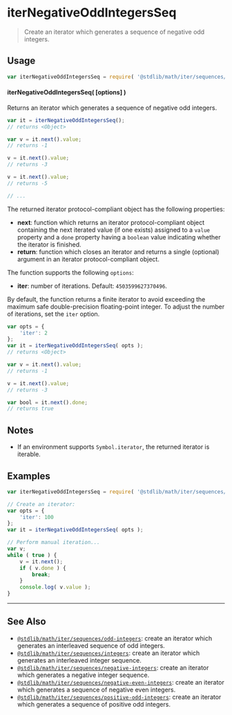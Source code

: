 <!--

@license Apache-2.0

Copyright (c) 2020 The Stdlib Authors.

Licensed under the Apache License, Version 2.0 (the "License");
you may not use this file except in compliance with the License.
You may obtain a copy of the License at

   http://www.apache.org/licenses/LICENSE-2.0

Unless required by applicable law or agreed to in writing, software
distributed under the License is distributed on an "AS IS" BASIS,
WITHOUT WARRANTIES OR CONDITIONS OF ANY KIND, either express or implied.
See the License for the specific language governing permissions and
limitations under the License.

-->

# iterNegativeOddIntegersSeq

> Create an iterator which generates a sequence of negative odd integers.

<!-- Section to include introductory text. Make sure to keep an empty line after the intro `section` element and another before the `/section` close. -->

<section class="intro">

</section>

<!-- /.intro -->

<!-- Package usage documentation. -->

<section class="usage">

## Usage

<!-- eslint-disable id-length -->

```javascript
var iterNegativeOddIntegersSeq = require( '@stdlib/math/iter/sequences/negative-odd-integers' );
```

#### iterNegativeOddIntegersSeq( \[options] )

Returns an iterator which generates a sequence of negative odd integers.

<!-- eslint-disable id-length -->

```javascript
var it = iterNegativeOddIntegersSeq();
// returns <Object>

var v = it.next().value;
// returns -1

v = it.next().value;
// returns -3

v = it.next().value;
// returns -5

// ...
```

The returned iterator protocol-compliant object has the following properties:

-   **next**: function which returns an iterator protocol-compliant object containing the next iterated value (if one exists) assigned to a `value` property and a `done` property having a `boolean` value indicating whether the iterator is finished.
-   **return**: function which closes an iterator and returns a single (optional) argument in an iterator protocol-compliant object.

The function supports the following `options`:

-   **iter**: number of iterations. Default: `4503599627370496`.

By default, the function returns a finite iterator to avoid exceeding the maximum safe double-precision floating-point integer. To adjust the number of iterations, set the `iter` option.

<!-- eslint-disable id-length -->

```javascript
var opts = {
    'iter': 2
};
var it = iterNegativeOddIntegersSeq( opts );
// returns <Object>

var v = it.next().value;
// returns -1

v = it.next().value;
// returns -3

var bool = it.next().done;
// returns true
```

</section>

<!-- /.usage -->

<!-- Package usage notes. Make sure to keep an empty line after the `section` element and another before the `/section` close. -->

<section class="notes">

## Notes

-   If an environment supports `Symbol.iterator`, the returned iterator is iterable.

</section>

<!-- /.notes -->

<!-- Package usage examples. -->

<section class="examples">

## Examples

<!-- eslint no-undef: "error" -->

<!-- eslint-disable id-length -->

```javascript
var iterNegativeOddIntegersSeq = require( '@stdlib/math/iter/sequences/negative-odd-integers' );

// Create an iterator:
var opts = {
    'iter': 100
};
var it = iterNegativeOddIntegersSeq( opts );

// Perform manual iteration...
var v;
while ( true ) {
    v = it.next();
    if ( v.done ) {
        break;
    }
    console.log( v.value );
}
```

</section>

<!-- /.examples -->

<!-- Section to include cited references. If references are included, add a horizontal rule *before* the section. Make sure to keep an empty line after the `section` element and another before the `/section` close. -->

<section class="references">

</section>

<!-- /.references -->

<!-- Section for related `stdlib` packages. Do not manually edit this section, as it is automatically populated. -->

<section class="related">

* * *

## See Also

-   <span class="package-name">[`@stdlib/math/iter/sequences/odd-integers`][@stdlib/math/iter/sequences/odd-integers]</span><span class="delimiter">: </span><span class="description">create an iterator which generates an interleaved sequence of odd integers.</span>
-   <span class="package-name">[`@stdlib/math/iter/sequences/integers`][@stdlib/math/iter/sequences/integers]</span><span class="delimiter">: </span><span class="description">create an iterator which generates an interleaved integer sequence.</span>
-   <span class="package-name">[`@stdlib/math/iter/sequences/negative-integers`][@stdlib/math/iter/sequences/negative-integers]</span><span class="delimiter">: </span><span class="description">create an iterator which generates a negative integer sequence.</span>
-   <span class="package-name">[`@stdlib/math/iter/sequences/negative-even-integers`][@stdlib/math/iter/sequences/negative-even-integers]</span><span class="delimiter">: </span><span class="description">create an iterator which generates a sequence of negative even integers.</span>
-   <span class="package-name">[`@stdlib/math/iter/sequences/positive-odd-integers`][@stdlib/math/iter/sequences/positive-odd-integers]</span><span class="delimiter">: </span><span class="description">create an iterator which generates a sequence of positive odd integers.</span>

</section>

<!-- /.related -->

<!-- Section for all links. Make sure to keep an empty line after the `section` element and another before the `/section` close. -->

<section class="links">

<!-- <related-links> -->

[@stdlib/math/iter/sequences/odd-integers]: https://github.com/stdlib-js/stdlib/tree/develop/lib/node_modules/%40stdlib/math/iter/sequences/odd-integers

[@stdlib/math/iter/sequences/integers]: https://github.com/stdlib-js/stdlib/tree/develop/lib/node_modules/%40stdlib/math/iter/sequences/integers

[@stdlib/math/iter/sequences/negative-integers]: https://github.com/stdlib-js/stdlib/tree/develop/lib/node_modules/%40stdlib/math/iter/sequences/negative-integers

[@stdlib/math/iter/sequences/negative-even-integers]: https://github.com/stdlib-js/stdlib/tree/develop/lib/node_modules/%40stdlib/math/iter/sequences/negative-even-integers

[@stdlib/math/iter/sequences/positive-odd-integers]: https://github.com/stdlib-js/stdlib/tree/develop/lib/node_modules/%40stdlib/math/iter/sequences/positive-odd-integers

<!-- </related-links> -->

</section>

<!-- /.links -->
